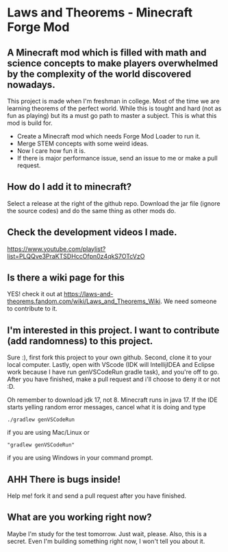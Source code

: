 # Laws and Theorems - Minecraft Forge Mod

## A Minecraft mod which is filled with math and science concepts to make players overwhelmed by the complexity of the world discovered nowadays.

This project is made when I'm freshman in college. Most of the time we are learning theorems of the perfect world. While this is tought and hard (not as fun as playing) but its a must go path to master a subject. This is what this mod is build for.

* Create a Minecraft mod which needs Forge Mod Loader to run it.
* Merge STEM concepts with some weird ideas.
* Now I care how fun it is.
* If there is major performance issue, send an issue to me or make a pull request.

## How do I add it to minecraft?

Select a release at the right of the github repo. Download the jar file (ignore the source codes) and do the same thing as other mods do.

## Check the development videos I made.
https://www.youtube.com/playlist?list=PLQQve3PraKTSDHccOfpn0z4qkS7OTcVzO

## Is there a wiki page for this
YES! check it out at https://laws-and-theorems.fandom.com/wiki/Laws_and_Theorems_Wiki. We need someone to contribute to it.

## I'm interested in this project. I want to contribute (add randomness) to this project.

Sure :), first fork this project to your own github. Second, clone it to your local computer. Lastly, open with VScode (IDK will IntellijIDEA and Eclipse work because I have run genVSCodeRun gradle task), and you're off to go. After you have finished, make a pull request and i'll choose to deny it or not :D.

Oh remember to download jdk 17, not 8. Minecraft runs in java 17.
If the IDE starts yelling random error messages, cancel what it is doing and type 
```
./gradlew genVSCodeRun
```
if you are using Mac/Linux
or 
```
"gradlew genVSCodeRun" 
```
if you are using Windows in your command prompt.

## AHH There is bugs inside!

Help me! fork it and send a pull request after you have finished.

## What are you working right now?

Maybe I'm study for the test tomorrow. Just wait, please.
Also, this is a secret. Even I'm building something right now, I won't tell you about it.



